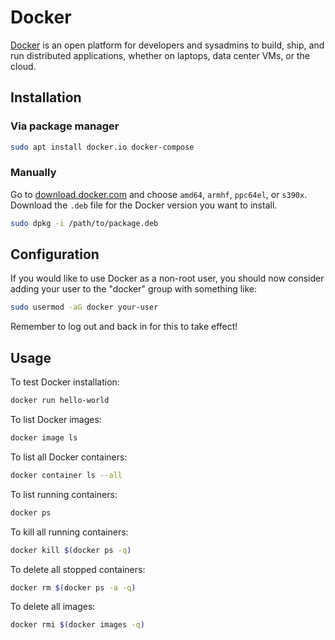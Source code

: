 # Docker

[Docker](https://www.docker.com/) is an open platform for developers and
sysadmins to build, ship, and run distributed applications, whether on
laptops, data center VMs, or the cloud.

## Installation

### Via package manager

```bash
sudo apt install docker.io docker-compose
```

### Manually

Go to [download.docker.com][dockerddl] and
choose `amd64`, `armhf`, `ppc64el`, or `s390x`. Download the `.deb` file
for the Docker version you want to install.

[dockerddl]: https://download.docker.com/linux/ubuntu/dists/focal/pool/stable/

```bash
sudo dpkg -i /path/to/package.deb
```

## Configuration

If you would like to use Docker as a non-root user, you should now consider
adding your user to the "docker" group with something like:

```bash
sudo usermod -aG docker your-user
```

Remember to log out and back in for this to take effect!

## Usage

To test Docker installation:

```bash
docker run hello-world
```

To list Docker images:

```bash
docker image ls
```

To list all Docker containers:

```bash
docker container ls --all
```

To list running containers:

```bash
docker ps
```

To kill all running containers:

```bash
docker kill $(docker ps -q)
```

To delete all stopped containers:

```bash
docker rm $(docker ps -a -q)
```

To delete all images:

```bash
docker rmi $(docker images -q)
```
